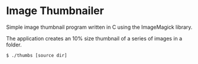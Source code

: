 # Image Thumbnailer 

Simple image thumbnail program written in C using the ImageMagick library. 

The application creates an 10% size thumbnail of a series of images in a folder. 

```
$ ./thumbs [source dir]
```

